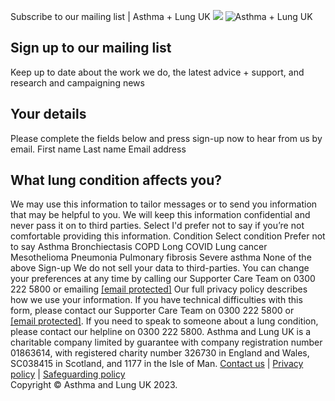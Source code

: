 
Subscribe to our mailing list | Asthma + Lung UK
![](https://www.facebook.com/tr?id=512916012219561&ev=PageView&noscript=1)
![Asthma + Lung UK](https://aaf1a18515da0e792f78-c27fdabe952dfc357fe25ebf5c8897ee.ssl.cf5.rackcdn.com/2334/ALUK+logo+EN+Template.png?v=1644484794000)
## Sign up to our mailing list
Keep up to date about the work we do, the latest advice + support, and research and campaigning news
## Your details
Please complete the fields below and press sign-up now to hear from us by email.
First name
Last name
Email address
## What lung condition affects you?
We may use this information to tailor messages or to send you information that may be helpful to you. We will keep this information confidential and never pass it on to third parties. Select I'd prefer not to say if you’re not comfortable providing this information.
Condition
Select condition
Prefer not to say
Asthma
Bronchiectasis
COPD
Long COVID
Lung cancer
Mesothelioma
Pneumonia
Pulmonary fibrosis
Severe asthma
None of the above
Sign-up
We do not sell your data to third-parties. You can change your preferences at any time by calling our Supporter Care Team on 0300 222 5800 or emailing [[email protected]](/cdn-cgi/l/email-protection) Our full privacy policy describes how we use your information.
If you have technical difficulties with this form, please contact our Supporter Care Team on 0300 222 5800 or [[email protected]](/cdn-cgi/l/email-protection#fe97909891be9f8d8a96939f9f909a928b9099d0918c99d08b95).
If you need to speak to someone about a lung condition, please contact our helpline on 0300 222 5800.
Asthma and Lung UK is a charitable company limited by guarantee with company registration number 01863614, with registered charity number 326730 in England and Wales, SC038415 in Scotland, and 1177 in the Isle of Man.
[Contact us](https://asthmaandlung.org.uk/contact-us/) | [Privacy policy](https://asthmaandlung.org.uk/policies/) | [Safeguarding policy](https://asthmaandlung.org.uk/policies/)  
Copyright © Asthma and Lung UK 2023.
 
![]()
